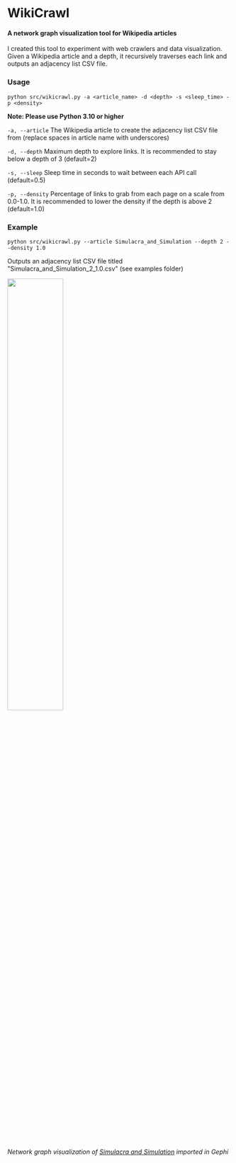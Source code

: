 # WikiCrawl
#### A network graph visualization tool for Wikipedia articles

I created this tool to experiment with web crawlers and data visualization. Given a Wikipedia article and a depth, it recursively traverses each link and outputs an adjacency list CSV file.

### Usage
```
python src/wikicrawl.py -a <article_name> -d <depth> -s <sleep_time> -p <density>
```
**Note: Please use Python 3.10 or higher**

`-a, --article` The Wikipedia article to create the adjacency list CSV file from (replace spaces in article name with underscores)

`-d, --depth` Maximum depth to explore links. It is recommended to stay below a depth of 3 (default=2)

`-s, --sleep` Sleep time in seconds to wait between each API call (default=0.5)

`-p, --density` Percentage of links to grab from each page on a scale from 0.0-1.0. It is recommended to lower the density if the depth is above 2 (default=1.0)

### Example
```
python src/wikicrawl.py --article Simulacra_and_Simulation --depth 2 --density 1.0
```

Outputs an adjacency list CSV file titled "Simulacra_and_Simulation_2_1.0.csv" (see examples folder)

<img src="https://i.imgur.com/oBYU8Wp.jpg" width=50% height=50%>

*Network graph visualization of [Simulacra and Simulation](https://en.wikipedia.org/wiki/Simulacra_and_Simulation) imported in Gephi*

